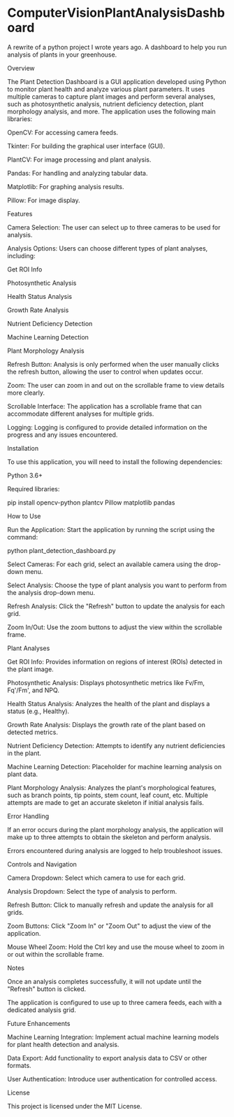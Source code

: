 # ComputerVisionPlantAnalysisDashboard
A rewrite of a python project I wrote years ago. A dashboard to help you run analysis of plants in your greenhouse. 

Overview

The Plant Detection Dashboard is a GUI application developed using Python to monitor plant health and analyze various plant parameters. It uses multiple cameras to capture plant images and perform several analyses, such as photosynthetic analysis, nutrient deficiency detection, plant morphology analysis, and more. The application uses the following main libraries:

OpenCV: For accessing camera feeds.

Tkinter: For building the graphical user interface (GUI).

PlantCV: For image processing and plant analysis.

Pandas: For handling and analyzing tabular data.

Matplotlib: For graphing analysis results.

Pillow: For image display.

Features

Camera Selection: The user can select up to three cameras to be used for analysis.

Analysis Options: Users can choose different types of plant analyses, including:

Get ROI Info

Photosynthetic Analysis

Health Status Analysis

Growth Rate Analysis

Nutrient Deficiency Detection

Machine Learning Detection

Plant Morphology Analysis

Refresh Button: Analysis is only performed when the user manually clicks the refresh button, allowing the user to control when updates occur.

Zoom: The user can zoom in and out on the scrollable frame to view details more clearly.

Scrollable Interface: The application has a scrollable frame that can accommodate different analyses for multiple grids.

Logging: Logging is configured to provide detailed information on the progress and any issues encountered.

Installation

To use this application, you will need to install the following dependencies:

Python 3.6+

Required libraries:

pip install opencv-python plantcv Pillow matplotlib pandas

How to Use

Run the Application: Start the application by running the script using the command:

python plant_detection_dashboard.py

Select Cameras: For each grid, select an available camera using the drop-down menu.

Select Analysis: Choose the type of plant analysis you want to perform from the analysis drop-down menu.

Refresh Analysis: Click the "Refresh" button to update the analysis for each grid.

Zoom In/Out: Use the zoom buttons to adjust the view within the scrollable frame.

Plant Analyses

Get ROI Info: Provides information on regions of interest (ROIs) detected in the plant image.

Photosynthetic Analysis: Displays photosynthetic metrics like Fv/Fm, Fq'/Fm', and NPQ.

Health Status Analysis: Analyzes the health of the plant and displays a status (e.g., Healthy).

Growth Rate Analysis: Displays the growth rate of the plant based on detected metrics.

Nutrient Deficiency Detection: Attempts to identify any nutrient deficiencies in the plant.

Machine Learning Detection: Placeholder for machine learning analysis on plant data.

Plant Morphology Analysis: Analyzes the plant's morphological features, such as branch points, tip points, stem count, leaf count, etc. Multiple attempts are made to get an accurate skeleton if initial analysis fails.

Error Handling

If an error occurs during the plant morphology analysis, the application will make up to three attempts to obtain the skeleton and perform analysis.

Errors encountered during analysis are logged to help troubleshoot issues.

Controls and Navigation

Camera Dropdown: Select which camera to use for each grid.

Analysis Dropdown: Select the type of analysis to perform.

Refresh Button: Click to manually refresh and update the analysis for all grids.

Zoom Buttons: Click "Zoom In" or "Zoom Out" to adjust the view of the application.

Mouse Wheel Zoom: Hold the Ctrl key and use the mouse wheel to zoom in or out within the scrollable frame.

Notes

Once an analysis completes successfully, it will not update until the "Refresh" button is clicked.

The application is configured to use up to three camera feeds, each with a dedicated analysis grid.

Future Enhancements

Machine Learning Integration: Implement actual machine learning models for plant health detection and analysis.

Data Export: Add functionality to export analysis data to CSV or other formats.

User Authentication: Introduce user authentication for controlled access.

License

This project is licensed under the MIT License.

